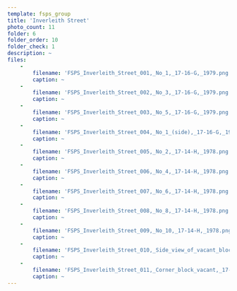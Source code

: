 ```yaml
---
template: fsps_group
title: 'Inverleith Street'
photo_count: 11
folder: 6
folder_order: 10
folder_check: 1
description: ~
files:
    -
        filename: 'FSPS_Inverleith_Street_001,_No_1,_17-16-G,_1979.png'
        caption: ~
    -
        filename: 'FSPS_Inverleith_Street_002,_No_3,_17-16-G,_1979.png'
        caption: ~
    -
        filename: 'FSPS_Inverleith_Street_003,_No_5,_17-16-G,_1979.png'
        caption: ~
    -
        filename: 'FSPS_Inverleith_Street_004,_No_1_(side),_17-16-G,_1979.png'
        caption: ~
    -
        filename: 'FSPS_Inverleith_Street_005,_No_2,_17-14-H,_1978.png'
        caption: ~
    -
        filename: 'FSPS_Inverleith_Street_006,_No_4,_17-14-H,_1978.png'
        caption: ~
    -
        filename: 'FSPS_Inverleith_Street_007,_No_6,_17-14-H,_1978.png'
        caption: ~
    -
        filename: 'FSPS_Inverleith_Street_008,_No_8,_17-14-H,_1978.png'
        caption: ~
    -
        filename: 'FSPS_Inverleith_Street_009,_No_10,_17-14-H,_1978.png'
        caption: ~
    -
        filename: 'FSPS_Inverleith_Street_010,_Side_view_of_vacant_block_from_Jenkin_St,_17-14-H,_1978.png'
        caption: ~
    -
        filename: 'FSPS_Inverleith_Street_011,_Corner_block_vacant,_17-14-H,_1978.png'
        caption: ~
---
```

